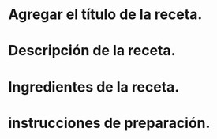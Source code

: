  # Agregar el título de la receta.

 # Descripción de la receta.

 # Ingredientes de la receta.

 # instrucciones de preparación.